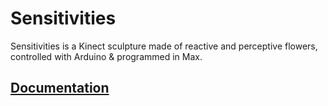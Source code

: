# Sensitivities

Sensitivities is a Kinect sculpture made of reactive and perceptive flowers, controlled with Arduino & programmed in Max.

## [Documentation](https://aribennett.net/work/sensitivities.html)
